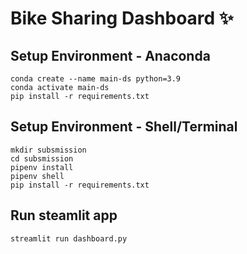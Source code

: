 # Bike Sharing Dashboard ✨

## Setup Environment - Anaconda
```
conda create --name main-ds python=3.9
conda activate main-ds
pip install -r requirements.txt
```

## Setup Environment - Shell/Terminal
```
mkdir subsmission
cd subsmission
pipenv install
pipenv shell
pip install -r requirements.txt
```

## Run steamlit app
```
streamlit run dashboard.py
```